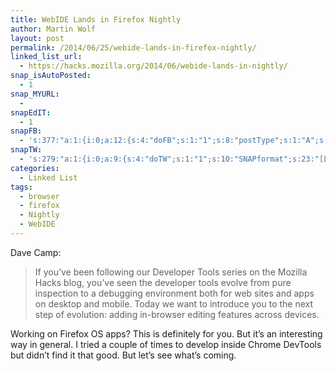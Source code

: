 ```yaml
---
title: WebIDE Lands in Firefox Nightly
author: Martin Wolf
layout: post
permalink: /2014/06/25/webide-lands-in-firefox-nightly/
linked_list_url:
  - https://hacks.mozilla.org/2014/06/webide-lands-in-nightly/
snap_isAutoPosted:
  - 1
snap_MYURL:
  - 
snapEdIT:
  - 1
snapFB:
  - 's:377:"a:1:{i:0;a:12:{s:4:"doFB";s:1:"1";s:8:"postType";s:1:"A";s:10:"AttachPost";s:1:"2";s:10:"SNAPformat";s:35:"New post on MartinWolf.org: %TITLE%";s:9:"isAutoImg";s:1:"A";s:8:"imgToUse";s:0:"";s:9:"isAutoURL";s:1:"A";s:8:"urlToUse";s:0:"";s:11:"isPrePosted";s:1:"1";s:8:"isPosted";s:1:"1";s:4:"pgID";s:31:"711305895599362_724357427627542";s:5:"pDate";s:19:"2014-06-25 05:44:42";}}";'
snapTW:
  - 's:279:"a:1:{i:0;a:9:{s:4:"doTW";s:1:"1";s:10:"SNAPformat";s:23:"[Linked] %TITLE%: %URL%";s:8:"attchImg";s:1:"0";s:9:"isAutoImg";s:1:"A";s:8:"imgToUse";s:0:"";s:11:"isPrePosted";s:1:"1";s:8:"isPosted";s:1:"1";s:4:"pgID";s:18:"481674326027272192";s:5:"pDate";s:19:"2014-06-25 05:44:43";}}";'
categories:
  - Linked List
tags:
  - browser
  - firefox
  - Nightly
  - WebIDE
---
```

<p class="linked-list-quote-author">
  Dave Camp:
</p>

> If you’ve been following our Developer Tools series on the Mozilla Hacks blog, you’ve seen the developer tools evolve from pure inspection to a debugging environment both for web sites and apps on desktop and mobile. Today we want to introduce you to the next step of evolution: adding in-browser editing features across devices.

Working on Firefox OS apps? This is definitely for you. But it&#8217;s an interesting way in general. I tried a couple of times to develop inside Chrome DevTools but didn&#8217;t find it that good. But let&#8217;s see what&#8217;s coming.